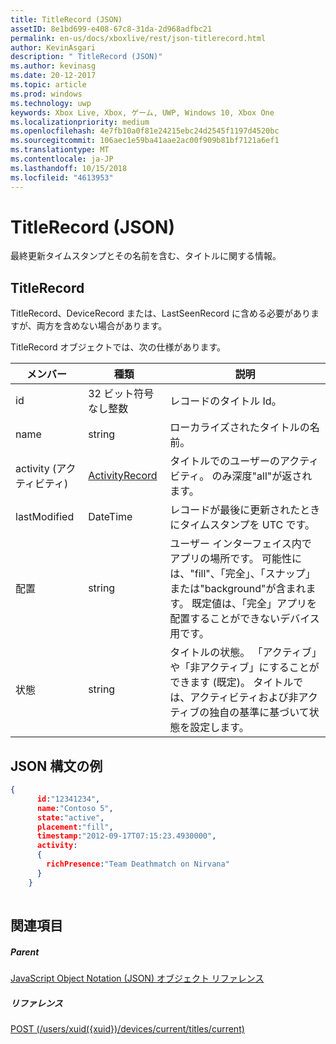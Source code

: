 ```yaml
---
title: TitleRecord (JSON)
assetID: 8e1bd699-e408-67c8-31da-2d968adfbc21
permalink: en-us/docs/xboxlive/rest/json-titlerecord.html
author: KevinAsgari
description: " TitleRecord (JSON)"
ms.author: kevinasg
ms.date: 20-12-2017
ms.topic: article
ms.prod: windows
ms.technology: uwp
keywords: Xbox Live, Xbox, ゲーム, UWP, Windows 10, Xbox One
ms.localizationpriority: medium
ms.openlocfilehash: 4e7fb10a0f81e24215ebc24d2545f1197d4520bc
ms.sourcegitcommit: 106aec1e59ba41aae2ac00f909b81bf7121a6ef1
ms.translationtype: MT
ms.contentlocale: ja-JP
ms.lasthandoff: 10/15/2018
ms.locfileid: "4613953"
---
```

# <a name="titlerecord-json"></a>TitleRecord (JSON)
最終更新タイムスタンプとその名前を含む、タイトルに関する情報。 
<a id="ID4EN"></a>

 
## <a name="titlerecord"></a>TitleRecord
 
TitleRecord、DeviceRecord または、LastSeenRecord に含める必要がありますが、両方を含めない場合があります。
 
TitleRecord オブジェクトでは、次の仕様があります。
 
| メンバー| 種類| 説明| 
| --- | --- | --- | 
| id| 32 ビット符号なし整数| レコードのタイトル Id。| 
| name| string| ローカライズされたタイトルの名前。| 
| activity (アクティビティ)| [ActivityRecord](json-activityrecord.md)| タイトルでのユーザーのアクティビティ。 のみ深度"all"が返されます。| 
| lastModified| DateTime| レコードが最後に更新されたときにタイムスタンプを UTC です。| 
| 配置| string| ユーザー インターフェイス内でアプリの場所です。 可能性には、"fill"、「完全」、「スナップ」または"background"が含まれます。 既定値は、「完全」アプリを配置することができないデバイス用です。| 
| 状態| string| タイトルの状態。 「アクティブ」や「非アクティブ」にすることができます (既定)。 タイトルでは、アクティビティおよび非アクティブの独自の基準に基づいて状態を設定します。| 
  
<a id="ID4E6C"></a>

 
## <a name="sample-json-syntax"></a>JSON 構文の例
 

```json
{
      id:"12341234",
      name:"Contoso 5",
      state:"active",
      placement:"fill",
      timestamp:"2012-09-17T07:15:23.4930000",
      activity:
      {
        richPresence:"Team Deathmatch on Nirvana"
      }
    }
    
```

  
<a id="ID4EID"></a>

 
## <a name="see-also"></a>関連項目
 
<a id="ID4EKD"></a>

 
##### <a name="parent"></a>Parent 

[JavaScript Object Notation (JSON) オブジェクト リファレンス](atoc-xboxlivews-reference-json.md)

  
<a id="ID4EUD"></a>

 
##### <a name="reference"></a>リファレンス 

[POST (/users/xuid({xuid})/devices/current/titles/current)](../uri/presence/uri-usersxuiddevicescurrenttitlescurrentpost.md)

   